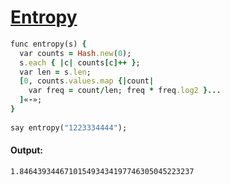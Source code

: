 [1]: http://rosettacode.org/wiki/Entropy

# [Entropy][1]

```ruby
func entropy(s) {
  var counts = Hash.new(0);
  s.each { |c| counts[c]++ };
  var len = s.len;
  [0, counts.values.map {|count| 
    var freq = count/len; freq * freq.log2 }...
  ]«-»;
}
 
say entropy("1223334444");
```

#### Output:
```
1.846439344671015493434197746305045223237
```